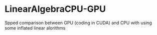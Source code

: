 # LinearAlgebraCPU-GPU
Spped comparison between GPU (coding in CUDA) and CPU with using some inflated linear alorithms  
